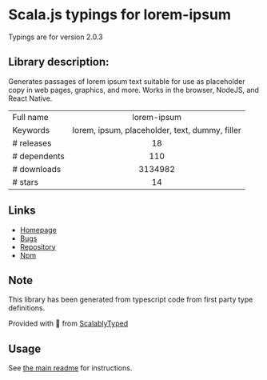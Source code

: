 
# Scala.js typings for lorem-ipsum

Typings are for version 2.0.3

## Library description:
Generates passages of lorem ipsum text suitable for use as placeholder copy in web pages, graphics, and more. Works in the browser, NodeJS, and React Native.

|                    |                 |
| ------------------ | :-------------: |
| Full name          | lorem-ipsum |
| Keywords           | lorem, ipsum, placeholder, text, dummy, filler |
| # releases         | 18 |
| # dependents       | 110 |
| # downloads        | 3134982 |
| # stars            | 14 |

## Links
- [Homepage](https://github.com/knicklabs/node-lorem-ipsum#readme)
- [Bugs](https://github.com/knicklabs/node-lorem-ipsum/issues)
- [Repository](https://github.com/knicklabs/node-lorem-ipsum)
- [Npm](https://www.npmjs.com/package/lorem-ipsum)
    


## Note
This library has been generated from typescript code from first party type definitions.

Provided with :purple_heart: from [ScalablyTyped](https://github.com/oyvindberg/ScalablyTyped)

## Usage
See [the main readme](../../readme.md) for instructions.


